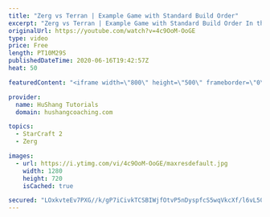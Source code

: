 ```yaml
---
title: "Zerg vs Terran | Example Game with Standard Build Order"
excerpt: "Zerg vs Terran | Example Game with Standard Build Order In this guide we learn how to defend early Terran attacks.  Coaching -------------------------------------------------------------------------- Interested in Starcraft lessons? Check out my website! I would love to help you improve and reach your"
originalUrl: https://youtube.com/watch?v=4c9OoM-OoGE
type: video
price: Free
length: PT10M29S
publishedDateTime: 2020-06-16T19:42:57Z
heat: 50

featuredContent: "<iframe width=\"800\" height=\"500\" frameborder=\"0\" src=\"https://www.youtube.com/embed/4c9OoM-OoGE\" allow=\"accelerometer; autoplay; encrypted-media; gyroscope; picture-in-picture\" allowfullscreen></iframe>"

provider:
  name: HuShang Tutorials
  domain: hushangcoaching.com

topics:
  - StarCraft 2
  - Zerg

images:
  - url: https://i.ytimg.com/vi/4c9OoM-OoGE/maxresdefault.jpg
    width: 1280
    height: 720
    isCached: true

secured: "LOxkvteEv7PXG//k/gP7iCivkTCSBIWjfOtvP5nDyspfcS5wqVkcXf/l6vL5098d8NTAxDXEJzZSRvu3kDadaDjdEg2oY/6Qe0ZjfTn0+87oNPrECHx5zIZG1766Nnt9N8yIc31owSsEgazTHMDBWgxa0bV/p00yr+fpzWcAK5fodGMQByxZdCy9nP3YeezYYRRgzswb26dDIgxxc/8sBHtsBLkdCbij/2Rn8rRh8I0lSmoUrCgeO1jxJ/EX7cMfMx5FqyQLO1uaCRtIg6WeTVg7QHeiXjiu1zbRTasl15XL/Cm8EyDXtom++LC2lSu/5hz3ME0ZiXywuA6WxgMmISbQ7/3oRImFFXKWmJazhyq/tk1IiXIGD+HaAvwCrEe5MZ+/sN7QblUYvOOsd1Z3nsFc3RLZPg5bC9BGy/KSDZk=;bSvzn2p76MikBbWJGr3YOw=="
---
```


